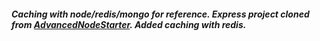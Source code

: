 ##### Caching with node/redis/mongo for reference. Express project cloned from [AdvancedNodeStarter](https://github.com/StephenGrider/AdvancedNodeStarter). Added caching with redis.
